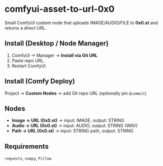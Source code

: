 # comfyui-asset-to-url-0x0

Small ComfyUI custom node that uploads IMAGE/AUDIO/FILE to **0x0.st** and returns a direct URL.

## Install (Desktop / Node Manager)

1. ComfyUI → Manager → **Install via Git URL**  
2. Paste repo URL.  
3. Restart ComfyUI.

## Install (Comfy Deploy)

Project → **Custom Nodes** → add Git repo URL (optionally pin `@commit`).

## Nodes

- **Image → URL (0x0.st)** → input: IMAGE, output: STRING
- **Audio → URL (0x0.st)** → input: AUDIO, output: STRING (WAV)
- **Path → URL (0x0.st)** → input: STRING path, output: STRING

## Requirements
`requests`, `numpy`, `Pillow`

